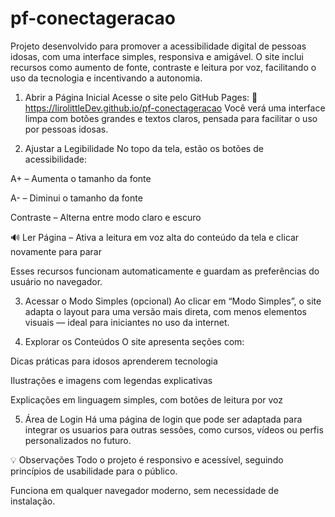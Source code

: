 # pf-conectageracao
Projeto desenvolvido para promover a acessibilidade digital de pessoas idosas, com uma interface simples, responsiva e amigável. O site inclui recursos como aumento de fonte, contraste e leitura por voz, facilitando o uso da tecnologia e incentivando a autonomia.

1. Abrir a Página Inicial
Acesse o site pelo GitHub Pages:
🔗 https://lirolittleDev.github.io/pf-conectageracao
Você verá uma interface limpa com botões grandes e textos claros, pensada para facilitar o uso por pessoas idosas.

2. Ajustar a Legibilidade
No topo da tela, estão os botões de acessibilidade:

A+ – Aumenta o tamanho da fonte

A- – Diminui o tamanho da fonte

Contraste – Alterna entre modo claro e escuro

🔊 Ler Página – Ativa a leitura em voz alta do conteúdo da tela e clicar novamente para parar

Esses recursos funcionam automaticamente e guardam as preferências do usuário no navegador.

3. Acessar o Modo Simples (opcional)
Ao clicar em “Modo Simples”, o site adapta o layout para uma versão mais direta, com menos elementos visuais — ideal para iniciantes no uso da internet.

4. Explorar os Conteúdos
O site apresenta seções com:

Dicas práticas para idosos aprenderem tecnologia

Ilustrações e imagens com legendas explicativas

Explicações em linguagem simples, com botões de leitura por voz

5. Área de Login
Há uma página de login que pode ser adaptada para integrar os usuarios para outras sessões, como cursos, vídeos ou perfis personalizados no futuro.

💡 Observações
Todo o projeto é responsivo e acessível, seguindo princípios de usabilidade para o público.

Funciona em qualquer navegador moderno, sem necessidade de instalação.

